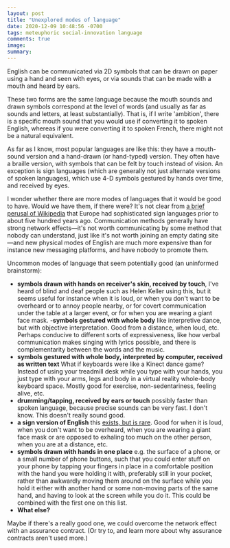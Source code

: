 ```yaml
---
layout: post
title: "Unexplored modes of language"
date: 2020-12-09 10:48:56 -0700
tags: meteuphoric social-innovation language
comments: true
image:
summary:
---
```

English can be communicated via 2D symbols that can be drawn on paper using a hand and seen with eyes, or via sounds that can be made with a mouth and heard by ears.

These two forms are the same language because the mouth sounds and drawn symbols correspond at the level of words (and usually as far as sounds and letters, at least substantially). That is, if I write 'ambition', there is a specific mouth sound that you would use if converting it to spoken English, whereas if you were converting it to spoken French, there might not be a natural equivalent.

As far as I know, most popular languages are like this: they have a mouth-sound version and a hand-drawn (or hand-typed) version. They often have a braille version, with symbols that can be felt by touch instead of vision. An exception is sign languages (which are generally not just alternate versions of spoken languages), which use 4-D symbols gestured by hands over time, and received by eyes.

I wonder whether there are more modes of languages that it would be good to have. Would we have them, if there were? It's not clear from [a brief perusal of Wikipedia](https://en.wikipedia.org/wiki/History_of_sign_language) that Europe had sophisticated sign languages prior to about five hundred years ago. Communication methods generally have strong network effects&mdash;it's not worth communicating by some method that nobody can understand, just like it's not worth joining an empty dating site&mdash;and new physical modes of English are much more expensive than for instance new messaging platforms, and have nobody to promote them.

Uncommon modes of language that seem potentially good (an uninformed brainstorm):
- **symbols drawn with hands on receiver's skin, received by touch**, I've heard of blind and deaf people such as Helen Keller using this, but it seems useful for instance when it is loud, or when you don't want to be overheard or to annoy people nearby, or for covert communication under the table at a larger event, or for when you are wearing a giant face mask.
-**symbols gestured with whole body** like interpretive dance, but with objective interpretation. Good from a distance, when loud, etc. Perhaps conducive to different sorts of expressiveness, like how verbal communication makes singing with lyrics possible, and there is complementarity between the words and the music.
- **symbols gestured with whole body, interpreted by computer, received as written text** What if keyboards were like a Kinect dance game? Instead of using your treadmill desk while you type with your hands, you just type with your arms, legs and body in a virtual reality whole-body keyboard space. Mostly good for exercise, non-sedentariness, feeling alive, etc.
- **drumming/tapping, received by ears or touch** possibly faster than spoken language, because precise sounds can be very fast. I don't know. This doesn't really sound good.
- **a sign version of English** this [exists, but is rare](https://www.verywellhealth.com/signing-exact-english-and-syntax-1046860). Good for when it is loud, when you don't want to be overheard, when you are wearing a giant face mask or are opposed to exhaling too much on the other person, when you are at a distance, etc.
- **symbols drawn with hands in one place** e.g. the surface of a phone, or a small number of phone buttons, such that you could enter stuff on your phone by tapping your fingers in place in a comfortable position with the hand you were holding it with, preferably still in your pocket, rather than awkwardly moving them around on the surface while you hold it either with another hand or some non-moving parts of the same hand, and having to look at the screen while you do it. This could be combined with the first one on this list.
- **What else?**

Maybe if there's a really good one, we could overcome the network effect with an assurance contract. (Or try to, and learn more about why assurance contracts aren't used more.)
